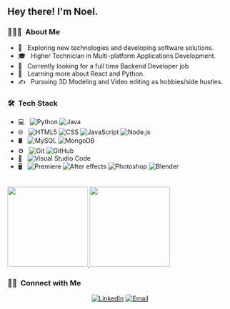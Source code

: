 <h2> Hey there! I'm Noel.</h2>

<h3> 👨🏻‍💻 &nbsp;About Me </h3>

- 🤔 &nbsp; Exploring new technologies and developing software solutions.
- 🎓 &nbsp; Higher Technician in Multi-platform Applications Development.
- 💼 &nbsp; Currently looking for a full time Backend Developer job
- 🌱 &nbsp; Learning more about React and Python.
- ✍️ &nbsp; Pursuing 3D Modeling and Video editing as hobbies/side hustles.

<h3> 🛠 &nbsp;Tech Stack</h3>

- 💻 &nbsp;
  ![Python](https://img.shields.io/badge/-Python-333333?style=flat&logo=python)
  ![Java](https://img.shields.io/badge/-Java-333333?style=flat&logo=Java&logoColor=007396)
- 🌐 &nbsp;
  ![HTML5](https://img.shields.io/badge/-HTML5-333333?style=flat&logo=HTML5)
  ![CSS](https://img.shields.io/badge/-CSS-333333?style=flat&logo=CSS3&logoColor=1572B6)
  ![JavaScript](https://img.shields.io/badge/-JavaScript-333333?style=flat&logo=javascript)
  ![Node.js](https://img.shields.io/badge/-Node.js-333333?style=flat&logo=node.js)
  <!-- ![React](https://img.shields.io/badge/-React-333333?style=flat&logo=react) -->
- 🛢 &nbsp;
  ![MySQL](https://img.shields.io/badge/-MySQL-333333?style=flat&logo=mysql)
  ![MongoDB](https://img.shields.io/badge/-MongoDB-333333?style=flat&logo=mongodb)
- ⚙️ &nbsp;
  ![Git](https://img.shields.io/badge/-Git-333333?style=flat&logo=git)
  ![GitHub](https://img.shields.io/badge/-GitHub-333333?style=flat&logo=github)
- 🔧 &nbsp;
  ![Visual Studio Code](https://img.shields.io/badge/-Visual%20Studio%20Code-333333?style=flat&logo=visual-studio-code&logoColor=007ACC)
- 🖥 &nbsp;
  ![Premiere](https://img.shields.io/badge/Adobe%20Premiere%20Pro-333333?style=flat&logo=Adobe%20Premiere%20Pro)
  ![After effects](https://img.shields.io/badge/Adobe%20After%20Effects-333333?style=flat&logo=Adobe%20After%20Effects)
  ![Photoshop](https://img.shields.io/badge/-Photoshop-333333?style=flat&logo=adobe%20photoshop)
  ![Blender](https://img.shields.io/badge/Blender-333333?style=flat&logo=blender)

<br/>

<a href="https://github.com/noel-lopez">
  <img height="180em" src="https://github-readme-stats.vercel.app/api?username=noel-lopez&theme=buefy&show_icons=true" />
  <img height="180em" src="https://github-readme-stats.vercel.app/api/top-langs/?username=noel-lopez&theme=buefy&layout=compact" />
</a>

<br/>

<h3> 🤝🏻 &nbsp;Connect with Me </h3>

<p align="center">
<a href="https://www.linkedin.com/in/nlopezmo/"><img alt="LinkedIn" src="https://img.shields.io/badge/LinkedIn-Noel%20Lopez%20Montes-blue?style=flat-square&logo=linkedin"></a>
<a href="mailto:nlopez.publi@gmail.com"><img alt="Email" src="https://img.shields.io/badge/Email-nlopez.publi@gmail.com-blue?style=flat-square&logo=gmail"></a>
</p>

<!--
**noel-lopez/noel-lopez** is a ✨ _special_ ✨ repository because its `README.md` (this file) appears on your GitHub profile.

Here are some ideas to get you started:

- 🔭 I’m currently working on ...
- 🌱 I’m currently learning ...
- 👯 I’m looking to collaborate on ...
- 🤔 I’m looking for help with ...
- 💬 Ask me about ...
- 📫 How to reach me: ...
- 😄 Pronouns: ...
- ⚡ Fun fact: ...
-->
